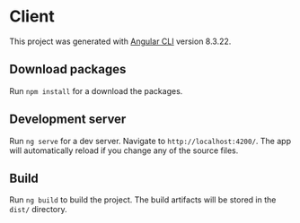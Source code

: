# Client

This project was generated with [Angular CLI](https://github.com/angular/angular-cli) version 8.3.22.

## Download packages

Run `npm install` for a download the packages.


## Development server

Run `ng serve` for a dev server. Navigate to `http://localhost:4200/`. The app will automatically reload if you change any of the source files.

## Build

Run `ng build` to build the project. The build artifacts will be stored in the `dist/` directory.





